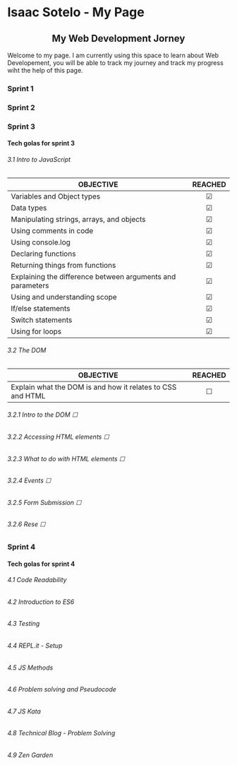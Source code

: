 # Isaac Sotelo - My Page

 ## <div align="center">My Web Development Jorney</div>

Welcome to my page. I am currently using this space to learn about Web Developement, you will be able to track my journey and track my progress wiht the help of this page.

### Sprint 1
### Sprint 2
### Sprint 3
#### Tech golas for sprint 3
<!--Practicing my marckdown syntax -->
###### 3.1 Intro to JavaScript

| OBJECTIVE                                                   | REACHED |
| ----------------------------------------------------------- |:-------:|
| Variables and Object types                                  | &#9745; |
| Data types                                                  | &#9745; |
| Manipulating strings, arrays, and objects                   | &#9745; |
| Using comments in code                                      | &#9745; |
| Using console.log                                           | &#9745; |
| Declaring functions                                         | &#9745; |
| Returning things from functions                             | &#9745; |
| Explaining the difference between arguments and parameters  | &#9745; |
| Using and understanding scope                               | &#9745; |
| If/else statements                                          | &#9745; |
| Switch statements                                           | &#9745; |
| Using for loops                                             | &#9745; |

###### 3.2 The DOM
<!-- 
|checked|unchecked|crossed|
|---|---|---|
|&check;|_|&cross;| 

4 symbols check:
HTML - Entities
HTML - Symbols
HTML - Emojis
-->

| OBJECTIVE                                                   | REACHED |
| ----------------------------------------------------------- |:-------:|
| Explain what the DOM is and how it relates to CSS and HTML | &#9744;



###### 3.2.1 Intro to the DOM &#9744;
###### 3.2.2 Accessing HTML elements &#9744;
###### 3.2.3 What to do with HTML elements &#9744;
###### 3.2.4 Events &#9744;
###### 3.2.5 Form Submission &#9744;
###### 3.2.6 Rese &#9744;

### Sprint 4

#### Tech golas for sprint 4

###### 4.1 Code Readability
###### 4.2 Introduction to ES6
###### 4.3 Testing
###### 4.4 REPL.it - Setup
###### 4.5 JS Methods
###### 4.6 Problem solving and Pseudocode
###### 4.7 JS Kata
###### 4.8 Technical Blog - Problem Solving
###### 4.9 Zen Garden

